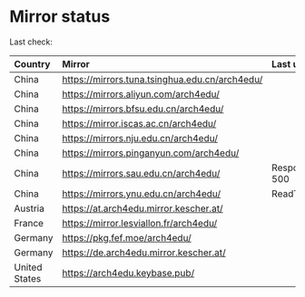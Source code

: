 <script src="./time.js"></script>
# Mirror status
Last check: <script type="text/javascript">localize(1669260630.9211545);</script>

|Country|Mirror|Last update|
|:------|:-----|:----------|
|China|https://mirrors.tuna.tsinghua.edu.cn/arch4edu/|<script type="text/javascript">localize(1669228597);</script>|
|China|https://mirrors.aliyun.com/arch4edu/|<script type="text/javascript">localize(1669185458);</script>|
|China|https://mirrors.bfsu.edu.cn/arch4edu/|<script type="text/javascript">localize(1669228597);</script>|
|China|https://mirror.iscas.ac.cn/arch4edu/|<script type="text/javascript">localize(1669228597);</script>|
|China|https://mirrors.nju.edu.cn/arch4edu/|<script type="text/javascript">localize(1669185458);</script>|
|China|https://mirrors.pinganyun.com/arch4edu/|<script type="text/javascript">localize(1669228597);</script>|
|China|https://mirrors.sau.edu.cn/arch4edu/|Response 500|
|China|https://mirrors.ynu.edu.cn/arch4edu/|ReadTimeout|
|Austria|https://at.arch4edu.mirror.kescher.at/|<script type="text/javascript">localize(1669228597);</script>|
|France|https://mirror.lesviallon.fr/arch4edu/|<script type="text/javascript">localize(1669228597);</script>|
|Germany|https://pkg.fef.moe/arch4edu/|<script type="text/javascript">localize(1669228597);</script>|
|Germany|https://de.arch4edu.mirror.kescher.at/|<script type="text/javascript">localize(1669228597);</script>|
|United States|https://arch4edu.keybase.pub/|<script type="text/javascript">localize(1669185458);</script>|

<script src="./tablefilter/tablefilter.js"></script>
<script src="./table.js"></script>
